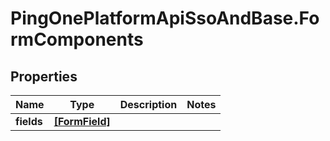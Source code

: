 # PingOnePlatformApiSsoAndBase.FormComponents

## Properties

Name | Type | Description | Notes
------------ | ------------- | ------------- | -------------
**fields** | [**[FormField]**](FormField.md) |  | 


